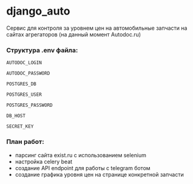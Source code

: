 # django_auto

Сервис для контроля за уровнем цен на автомобильные запчасти на сайтах агрегаторов (на данный момент Autodoc.ru)

### Структура .env файла:

`AUTODOC_LOGIN`

`AUTODOC_PASSWORD`

`POSTGRES_DB`

`POSTGRES_USER`

`POSTGRES_PASSWORD`

`DB_HOST`

`SECRET_KEY`

### План работ:

- парсинг сайта exist.ru с использованием selenium
- настройка celery beat
- создание API endpoint для работы с telegram ботом
- создание графика уровня цен на странице конкретной запчасти
